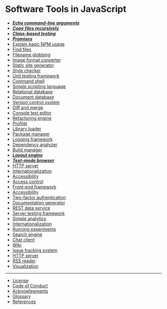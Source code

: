 # Software Tools in JavaScript

-   _**[Echo command-line arguments](./echo/index.md)**_
-   _**[Copy files recursively](./copy-tree/index.md)**_
-   _**[Class-based testing](./classes-testing/index.md)**_
-   _**[Promises](./promises/index.md)**_
-   [Explain basic NPM usage](./explain-npm.md)
-   [Find files](./find-files.md)
-   [Filename globbing](./filename-globbing.md)
-   [Image format converter](./image-format-converter.md)
-   [Static site generator](./static-site-generator.md)
-   [Style checker](./style-checker.md)
-   [Unit testing framework](./unit-testing-framework.md)
-   [Command shell](./shell.md)
-   [Simple scripting language](./simple-scripting-language.md)
-   [Relational database](./relational-database.md)
-   [Document database](./document-database.md)
-   [Version control system](./version-control-system.md)
-   [Diff and merge](./diff-merge.md)
-   [Console text editor](./console-text-editor.md)
-   [Refactoring engine](./refactoring-engine.md)
-   [Profiler](./profiler.md)
-   [Library loader](./library-loader.md)
-   [Package manager](./package-manager.md)
-   [Logging framework](./logging-framework.md)
-   [Dependency analyzer](./dependency-analyzer.md)
-   [Build manager](./build-manager.md)
-   _**[Layout engine](./layout-engine/index.md)**_
-   _**[Text-mode browser](./text-mode-browser/index.md)**_
-   [HTTP server](./http-server.md)
-   [Internationalization](./internationalization.md)
-   [Accessibility](./accessibility.md)
-   [Access control](./access-control.md)
-   [Front-end framework](./front-end-framework.md)
-   [Accessibility](./accessibility.md)
-   [Two-factor authentication](./two-factor-authentication.md)
-   [Documentation generator](./documentation-generator.md)
-   [REST data service](./rest-data-service.md)
-   [Server testing framework](./server-testing-framework.md)
-   [Simple analytics](./analytics.md)
-   [Internationalization](./internationalization.md)
-   [Running experiments](./running-experiments.md)
-   [Search engine](./search-engine.md)
-   [Chat client](./chat-client.md)
-   [Wiki](./wiki.md)
-   [Issue tracking system](./issue-tracking-system.md)
-   [HTTP server](./http-server.md)
-   [RSS reader](./rss-reader.md)
-   [Visualization](./visualization.md)

---

-   [License](./LICENSE.md)
-   [Code of Conduct](./CONDUCT.md)
-   [Acknowlegments](./acknowledgments.md)
-   [Glossary](./glossary.md)
-   [References](./references.md)

